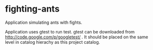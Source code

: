 fighting-ants
=============

Application simulating ants with fights.

Application uses gtest to run test. gtest can be downloaded from http://code.google.com/p/googletest/ . It should be placed on the same level in catalog hierachy as this project catalog.

